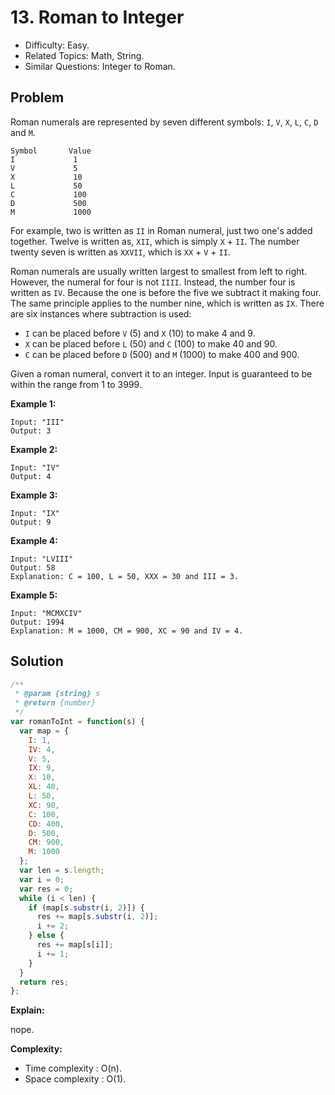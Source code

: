 # 13. Roman to Integer

- Difficulty: Easy.
- Related Topics: Math, String.
- Similar Questions: Integer to Roman.

## Problem

Roman numerals are represented by seven different symbols: ```I```, ```V```, ```X```, ```L```, ```C```, ```D``` and ```M```.

```
Symbol       Value
I             1
V             5
X             10
L             50
C             100
D             500
M             1000
```

For example, two is written as ```II``` in Roman numeral, just two one's added together. Twelve is written as, ```XII```, which is simply ```X``` + ```II```. The number twenty seven is written as ```XXVII```, which is ```XX``` + ```V``` + ```II```.

Roman numerals are usually written largest to smallest from left to right. However, the numeral for four is not ```IIII```. Instead, the number four is written as ```IV```. Because the one is before the five we subtract it making four. The same principle applies to the number nine, which is written as ```IX```. There are six instances where subtraction is used:

- ```I``` can be placed before ```V``` (5) and ```X``` (10) to make 4 and 9. 
- ```X``` can be placed before ```L``` (50) and ```C``` (100) to make 40 and 90. 
- ```C``` can be placed before ```D``` (500) and ```M``` (1000) to make 400 and 900.

Given a roman numeral, convert it to an integer. Input is guaranteed to be within the range from 1 to 3999.

**Example 1:**

```
Input: "III"
Output: 3
```

**Example 2:**

```
Input: "IV"
Output: 4
```

**Example 3:**

```
Input: "IX"
Output: 9
```

**Example 4:**

```
Input: "LVIII"
Output: 58
Explanation: C = 100, L = 50, XXX = 30 and III = 3.
```

**Example 5:**

```
Input: "MCMXCIV"
Output: 1994
Explanation: M = 1000, CM = 900, XC = 90 and IV = 4.
```

## Solution

```javascript
/**
 * @param {string} s
 * @return {number}
 */
var romanToInt = function(s) {
  var map = {
    I: 1,
    IV: 4,
    V: 5,
    IX: 9,
    X: 10,
    XL: 40,
    L: 50,
    XC: 90,
    C: 100,
    CD: 400,
    D: 500,
    CM: 900,
    M: 1000
  };
  var len = s.length;
  var i = 0;
  var res = 0;
  while (i < len) {
    if (map[s.substr(i, 2)]) {
      res += map[s.substr(i, 2)];
      i += 2;
    } else {
      res += map[s[i]];
      i += 1;
    }
  }
  return res;
};
```

**Explain:**

nope.

**Complexity:**

* Time complexity : O(n).
* Space complexity : O(1).
